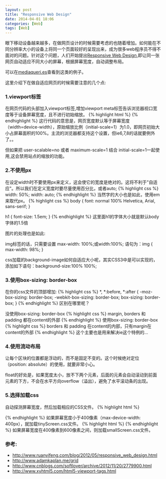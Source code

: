 ```yaml
---
layout: post
title: "Responsive Web Design"
date: 2014-04-01 18:06
categories: [Web]
tags: [Web]
---
```


眼下移动设备越来越多，在做网页设计的时候需要考虑的也随着增加。如何能在不同分辨率大小的设备上将同一个页面较好的呈现出来，成为很多web程序员不得不面对的问题。针对这个问题，人们开始提出[Responsive Web Design](http://alistapart.com/article/responsive-web-design),即让同一张网页自动适应不同大小的屏幕，根据屏幕宽度，自动调整布局。

可以在[mediaqueri.es](http://mediaqueri.es/)查看到这类的例子。


这里介绍下在做自适应网页的时候需要注意的几个点:

### 1.viewport标签
在网页代码的头部加入viewport标签,增加viewport meta标签告诉浏览器视口宽度等于设备屏幕宽度，且不进行初始缩放。
{% highlight html %}
<meta name="viewport" content="width=device-width, initial-scale=1" />
{% endhighlight %}
这行代码的意思是，网页宽度默认等于屏幕宽度（width=device-width），原始缩放比例（initial-scale=1）为1.0，即网页初始大小占屏幕面积的100%。主流的浏览器都支持这个设置，但ie6,7,8的话就要例外了。。

但如果把 user-scalable=no 或者 maximum-scale=1 结合 initial-scale=1一起使用,这会禁用站点的缩放的功能。

### 2.不使用px
在设定width时不要使用px来定义，这会使它的宽度是绝对的。这将不利于"自适应"。所以我们在定义宽度时要尽量使用百分比，或者auto;
{% highlight css %}
width: 50%;
width: auto;
{% endhighlight %}
当然字的大小也是如此，使用em来取代px。
{% highlight css %}
body {
  font: normal 100% Helvetica, Arial, sans-serif;
}

h1 {
  font-size: 1.5em; 
}
{% endhighlight %}
这里面h1的字体大小就是默认body字体的1.5倍

图片的处理也是如此:

img标签的话，只需要设置 max-width: 100%;或width:100%; 语句为：img { max-width: 98%; }

css加载的background-image如何自适应大小呢，其实CSS3中是可以实现的，添加如下语句：background-size:100% 100%;

### 3.使用box-sizing: border-box
在你的css文件的顶部增加:
{% highlight css %}
*, *:before, *:after {
  -moz-box-sizing: border-box;
  -webkit-box-sizing: border-box;
  box-sizing: border-box;
}
{% endhighlight %}
区别在哪里呢？

没使用box-sizing: border-box
{% highlight css %}
margin, borders 和 padding 都在content的外部
{% endhighlight %}
使用box-sizing: border-box
{% highlight css %}
borders 和 padding 在content的内部，只有margin在content的外部
{% endhighlight %}
这个主要也是用来解决ie这个特例的...

### 4.使用流动布局
让每个区块的位置都是浮动的，而不是固定不变的。这个时候绝对定位（position: absolute）的使用，就要非常小心。

float的好处是，如果宽度太小，放不下两个元素，后面的元素会自动滚动到前面元素的下方，不会在水平方向overflow（溢出），避免了水平滚动条的出现。

### 5.选择加载css
自动探测屏幕宽度，然后加载相应的CSS文件。
{% highlight html %}
<link rel="stylesheet" type="text/css"
    media="screen and (max-device-width: 400px)"
　　href="tinyScreen.css" />
{% endhighlight %}
如果屏幕宽度小于400像素（max-device-width: 400px），就加载tinyScreen.css文件。
{% highlight html %}
<link rel="stylesheet" type="text/css"
　　media="screen and (min-width: 400px) and (max-device-width: 600px)"
　　href="smallScreen.css" />
{% endhighlight %}
如果屏幕宽度在400像素到600像素之间，则加载smallScreen.css文件。


### 参考:
* http://www.ruanyifeng.com/blog/2012/05/responsive_web_design.html
* http://www.adamkaplan.me/grid
* http://www.cnblogs.com/softlover/archive/2012/11/20/2779900.html
* http://www.xyhtml5.com/html5-viewport-tags.html
